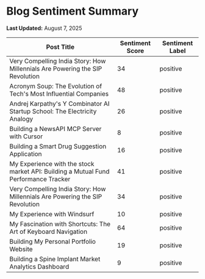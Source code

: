 # Blog Sentiment Summary

**Last Updated:** August 7, 2025

| Post Title | Sentiment Score | Sentiment Label |
|------------|-----------------|-----------------|
| Very Compelling India Story: How Millennials Are Powering the SIP Revolution | 34 | positive |
| Acronym Soup: The Evolution of Tech's Most Influential Companies | 48 | positive |
| Andrej Karpathy's Y Combinator AI Startup School: The Electricity Analogy | 26 | positive |
| Building a NewsAPI MCP Server with Cursor | 8 | positive |
| Building a Smart Drug Suggestion Application | 16 | positive |
| My Experience with the stock market API: Building a Mutual Fund Performance Tracker | 41 | positive |
| Very Compelling India Story: How Millennials Are Powering the SIP Revolution | 34 | positive |
| My Experience with Windsurf | 10 | positive |
| My Fascination with Shortcuts: The Art of Keyboard Navigation | 64 | positive |
| Building My Personal Portfolio Website | 19 | positive |
| Building a Spine Implant Market Analytics Dashboard | 9 | positive |
